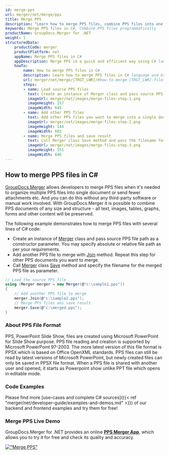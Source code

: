 ```yaml
---
id: merge-pps
url: merger/net/merge/pps
title: Merge PPS
description: "Learn how to merge PPS files, combine PPS files into one file programmatically in C# language using GroupDocs.Merger for .NET library."
keywords: Merge PPS files in C#, Combine PPS files programmatically
productName: GroupDocs.Merger for .NET
weight: 1
structuredData:
    productCode: merger
    productPlatform: net
    appName: Merge PPS files in C#
    appDescription: Merge PPS in a quick and efficient way using C# language and GroupDocs.Merger for .NET API, without the use of any third-party software like Microsoft or Open Office.
    howTo:
        name: How to merge PPS files in C# 
        description: Learn how to merge PPS files in C# language and GroupDocs.Merger for .NET API, without the use of any third-party software like Microsoft or Open Office.
        url: merger/net/merge/[TRGT_LWR]/#how-to-merge-[TRGT_LWR]-files-in-c
        steps:
        - name: Load source PPS files 
          text: Create an instance of Merger class and pass source PPS file path as a constructor parameter. You may specify absolute or relative file path as per your requirements. 
          imageUrl: merger/net/images/merge-files-step-1.png
          imageHeight: 157
          imageWidth: 645
        - name: Add other PPS files
          text: Add other PPS files you want to merge into a single document with Join method of Merger class.
          imageUrl: merger/net/images/merge-files-step-2.png
          imageHeight: 144
          imageWidth: 603
        - name: Merge PPS files and save result 
          text: Call Merger class Save method and pass the filename for the resultant PPS file as parameter.
          imageUrl: merger/net/images/merge-files-step-3.png
          imageHeight: 151
          imageWidth: 646
---
```


## How to merge PPS files in C#

[GroupDocs.Merger](https://products.groupdocs.com/merger/net) allows developers to merge PPS files when it's needed to organize multiple
 PPS files into single document or send fewer attachments etc. And you can do this without any third-party software or manual work involved.
 With GroupDocs.Merger it is possible to combine PPS documents of any size and structure - all text, images, tables, graphs, forms and other content will be preserved.

The following example demonstrates how to merge PPS files with several lines of C# code:

* Create an instance of [Merger](https://apireference.groupdocs.com/net/merger/groupdocs.merger/merger) class and pass source PPS file path as a constructor parameter. You may specify absolute or relative file path as per your requirements.
* Add another PPS file to merge with [Join](https://apireference.groupdocs.com/merger/net/groupdocs.merger/merger/methods/join/index) method. Repeat this step for other PPS documents you want to merge.
* Call [Merger](https://apireference.groupdocs.com/net/merger/groupdocs.merger/merger) class [Save](https://apireference.groupdocs.com/merger/net/groupdocs.merger/merger/methods/save/index) method and specify the filename for the merged PPS file as parameter.

```csharp
// Load the source PPS file
using (Merger merger = new Merger(@"c:\sample1.pps"))
{
    // Add another PPS file to merge
    merger.Join(@"c:\sample2.pps");
    // Merge PPS files ans save result
    merger.Save(@"c:\merged.pps");
}
```

### About PPS File Format 

PPS, PowerPoint Slide Show, files are created using Microsoft PowerPoint for Slide Show purpose. PPS file reading and creation is supported by Microsoft PowerPoint 97-2003. The more latest version of this file format is PPSX which is based on Office OpenXML standards. PPS files can still be read by latest versions of Microsoft PowerPoint, but newly created files can only be saved in PPSX file format. When a PPS file is shared with another user and opened, it starts as Powerpoint show unlike PPT file which opens in editable mode. 

### Code Examples

Please find more [use-cases and complete C# sources]({{< ref "merger/net/developer-guide/examples-and-demos.md" >}}) of our backend and frontend examples and try them for free!

### Merge PPS Live Demo 

GroupDocs.Merger for .NET provides an online [**PPS Merger App**](https://products.groupdocs.app/merger/pps), which allows you to try it for free and check its quality and accuracy.

[!["Merge PPS"](merger/net/images/merge/merge-pps.png)](https://products.groupdocs.app/merger/pps)